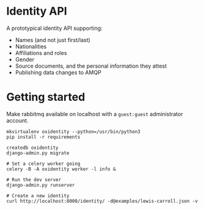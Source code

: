 # Identity API

A prototypical identity API supporting:

* Names (and not just first/last)
* Nationalities
* Affiliations and roles
* Gender
* Source documents, and the personal information they attest
* Publishing data changes to AMQP


# Getting started

Make rabbitmq available on localhost with a `guest:guest` administrator account.

    mkvirtualenv oxidentity --python=/usr/bin/python3
    pip install -r requirements

    createdb oxidentity
    django-admin.py migrate

    # Set a celery worker going
    celery -B -A oxidentity worker -l info &

    # Run the dev server
    django-admin.py runserver

    # Create a new identity
    curl http://localhost:8000/identity/ -d@examples/lewis-carroll.json -v
